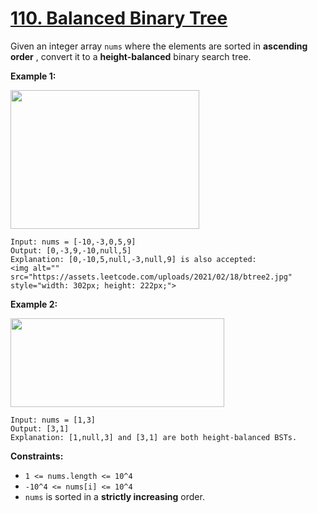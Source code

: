 # [110. Balanced Binary Tree](https://leetcode.com/problems/balanced-binary-tree/)

Given an integer array `nums` where the elements are sorted in **ascending order** , convert it to a **height-balanced** binary search tree.

**Example 1:** 

<img alt="" src="https://assets.leetcode.com/uploads/2021/02/18/btree1.jpg" style="width: 302px; height: 222px;">

```
Input: nums = [-10,-3,0,5,9]
Output: [0,-3,9,-10,null,5]
Explanation: [0,-10,5,null,-3,null,9] is also accepted:
<img alt="" src="https://assets.leetcode.com/uploads/2021/02/18/btree2.jpg" style="width: 302px; height: 222px;">
```

**Example 2:** 

<img alt="" src="https://assets.leetcode.com/uploads/2021/02/18/btree.jpg" style="width: 342px; height: 142px;">

```
Input: nums = [1,3]
Output: [3,1]
Explanation: [1,null,3] and [3,1] are both height-balanced BSTs.
```

**Constraints:** 

- `1 <= nums.length <= 10^4`
- `-10^4 <= nums[i] <= 10^4`
- `nums` is sorted in a **strictly increasing**  order.